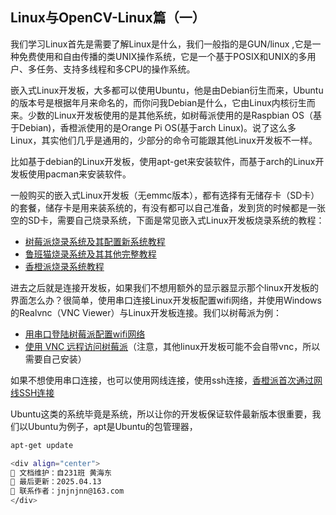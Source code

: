## Linux与OpenCV-Linux篇（一）

我们学习Linux首先是需要了解Linux是什么，我们一般指的是GUN/linux ,它是一种免费使用和自由传播的类UNIX操作系统，它是一个基于POSIX和UNIX的多用户、多任务、支持多线程和多CPU的操作系统。

嵌入式Linux开发板，大多都可以使用Ubuntu，他是由Debian衍生而来，Ubuntu的版本号是根据年月来命名的，而你问我Debian是什么，它由Linux内核衍生而来。少数的Linux开发板使用的是其他系统，如树莓派使用的是Raspbian OS（基于Debian)，香橙派使用的是Orange Pi OS(基于arch Linux)。说了这么多Linux，其实他们几乎是通用的，少部分的命令可能跟其他Linux开发板不一样。

比如基于debian的Linux开发板，使用apt-get来安装软件，而基于arch的Linux开发板使用pacman来安装软件。

一般购买的嵌入式Linux开发板（无emmc版本），都有选择有无储存卡（SD卡）的套餐，储存卡是用来装系统的，有没有都可以自己准备，发到货的时候都是一张空的SD卡，需要自己烧录系统，下面是常见嵌入式Linux开发板烧录系统的教程：

- [树莓派烧录系统及其配置新系统教程](https://blog.csdn.net/lx_nhs/article/details/124859914)
- [鲁班猫烧录系统及其其他完整教程](https://doc.embedfire.com/linux/rk356x/quick_start/zh/latest/quick_start/flash_img/flash_img.html#id2)
- [香橙派烧录系统教程](https://blog.csdn.net/v13111329954/article/details/140795351)

进去之后就是连接开发板，如果我们不想用额外的显示器显示那个linux开发板的界面怎么办？很简单，使用串口连接Linux开发板配置wifi网络，并使用Windows的Realvnc（VNC Viewer）与Linux开发板连接。我们以树莓派为例：

- [用串口登陆树莓派配置wifi网络](https://blog.csdn.net/u011198687/article/details/120954860)
- [使用 VNC 远程访问树莓派](https://blog.csdn.net/qq_44214671/article/details/110581282)（注意，其他linux开发板可能不会自带vnc，所以需要自己安装）

如果不想使用串口连接，也可以使用网线连接，使用ssh连接，[香橙派首次通过网线SSH连接](https://blog.csdn.net/weixin_73546700/article/details/135931466)

Ubuntu这类的系统毕竟是系统，所以让你的开发板保证软件最新版本很重要，我们以Ubuntu为例子，apt是Ubuntu的包管理器，

```bash
apt-get update

<div align="center">
🎨 文档维护：自231班 黄海东 
📅 最后更新：2025.04.13  
📧 联系作者：jnjnjnn@163.com
</div>